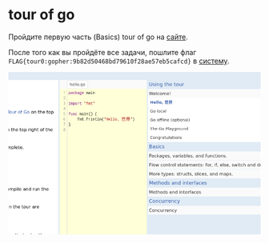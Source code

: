 # tour of go

Пройдите первую часть (Basics) tour of go на [сайте](https://tour.golang.org/welcome/1).

После того как вы пройдёте все задачи, пошлите флаг `FLAG{tour0:gopher:9b82d50468bd79610f28ae57eb5cafcd}` в [систему](https://itmo-go.manytask.org/submit).

![](basics.png)
